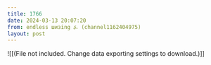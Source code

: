 ```yaml
---
title: 1766
date: 2024-03-13 20:07:20
from: endless шизing ⍼ (channel1162404975)
layout: post
---
```


![[(File not included. Change data exporting settings to download.)]]


